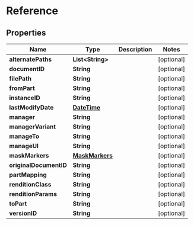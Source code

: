
# Reference

## Properties
Name | Type | Description | Notes
------------ | ------------- | ------------- | -------------
**alternatePaths** | **List&lt;String&gt;** |  |  [optional]
**documentID** | **String** |  |  [optional]
**filePath** | **String** |  |  [optional]
**fromPart** | **String** |  |  [optional]
**instanceID** | **String** |  |  [optional]
**lastModifyDate** | [**DateTime**](DateTime.md) |  |  [optional]
**manager** | **String** |  |  [optional]
**managerVariant** | **String** |  |  [optional]
**manageTo** | **String** |  |  [optional]
**manageUI** | **String** |  |  [optional]
**maskMarkers** | [**MaskMarkers**](MaskMarkers.md) |  |  [optional]
**originalDocumentID** | **String** |  |  [optional]
**partMapping** | **String** |  |  [optional]
**renditionClass** | **String** |  |  [optional]
**renditionParams** | **String** |  |  [optional]
**toPart** | **String** |  |  [optional]
**versionID** | **String** |  |  [optional]



